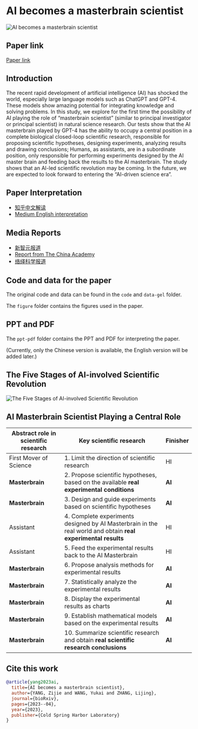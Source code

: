 # AI becomes a masterbrain scientist

![AI becomes a masterbrain scientist](img/ai-masterbrain-scientist.png)

## Paper link

[Paper link](https://www.biorxiv.org/content/early/2023/04/21/2023.04.19.537579)

## Introduction

The recent rapid development of artificial intelligence (AI) has shocked the world, especially large language models such as ChatGPT and GPT-4. These models show amazing potential for integrating knowledge and solving problems. In this study, we explore for the first time the possibility of AI playing the role of “masterbrain scientist” (similar to principal investigator or principal scientist) in natural science research. Our tests show that the AI masterbrain played by GPT-4 has the ability to occupy a central position in a complete biological closed-loop scientific research, responsible for proposing scientific hypotheses, designing experiments, analyzing results and drawing conclusions; Humans, as assistants, are in a subordinate position, only responsible for performing experiments designed by the AI master brain and feeding back the results to the AI masterbrain. The study shows that an AI-led scientific revolution may be coming. In the future, we are expected to look forward to entering the “AI-driven science era”.

## Paper Interpretation

- [知乎中文解读](https://zhuanlan.zhihu.com/p/624744690)
- [Medium English interpretation](https://medium.com/@yangzijie/ai-becomes-a-masterbrain-scientist-the-ai-led-scientific-revolution-has-come-will-scientists-9483acd8785f)

## Media Reports

- [新智元报道](https://mp.weixin.qq.com/s/3p9kfs_ZP2HdN6aGipB1KA)
- [Report from The China Academy](https://chinaacademy.substack.com/p/ai-as-a-mastermind-scientist-could)
- [络绎科学报道](https://mp.weixin.qq.com/s/ClbIEB0lM9uHCGNziJU0Lg)

## Code and data for the paper

The original code and data can be found in the `code` and `data-gel` folder.

The `figure` folder contains the figures used in the paper.

## PPT and PDF

The `ppt-pdf` folder contains the PPT and PDF for interpreting the paper.

(Currently, only the Chinese version is available, the English version will be added later.)

## The Five Stages of AI-involved Scientific Revolution

![The Five Stages of AI-involved Scientific Revolution](figure/fig/five-stages.png)

## AI Masterbrain Scientist Playing a Central Role

| Abstract role in scientific research | Key scientific research | Finisher |
| - | - | - |
| First Mover of Science | 1. Limit the direction of scientific research | HI |
| **Masterbrain** | 2. Propose scientific hypotheses, based on the available **real experimental conditions** | **AI** |
| **Masterbrain** | 3. Design and guide experiments based on scientific hypotheses | **AI** |
| Assistant | 4. Complete experiments designed by AI Masterbrain in the real world and obtain **real experimental results** | HI |
| Assistant | 5. Feed the experimental results back to the AI Masterbrain | HI |
| **Masterbrain** | 6. Propose analysis methods for experimental results | **AI** |
| **Masterbrain** | 7. Statistically analyze the experimental results | **AI** |
| **Masterbrain** | 8. Display the experimental results as charts | **AI** |
| **Masterbrain** | 9. Establish mathematical models based on the experimental results | **AI** |
| **Masterbrain** | 10. Summarize scientific research and obtain **real scientific research conclusions** | **AI** |

## Cite this work

```bibtex
@article{yang2023ai,
  title={AI becomes a masterbrain scientist},
  author={YANG, Zijie and WANG, Yukai and ZHANG, Lijing},
  journal={bioRxiv},
  pages={2023--04},
  year={2023},
  publisher={Cold Spring Harbor Laboratory}
}
```
